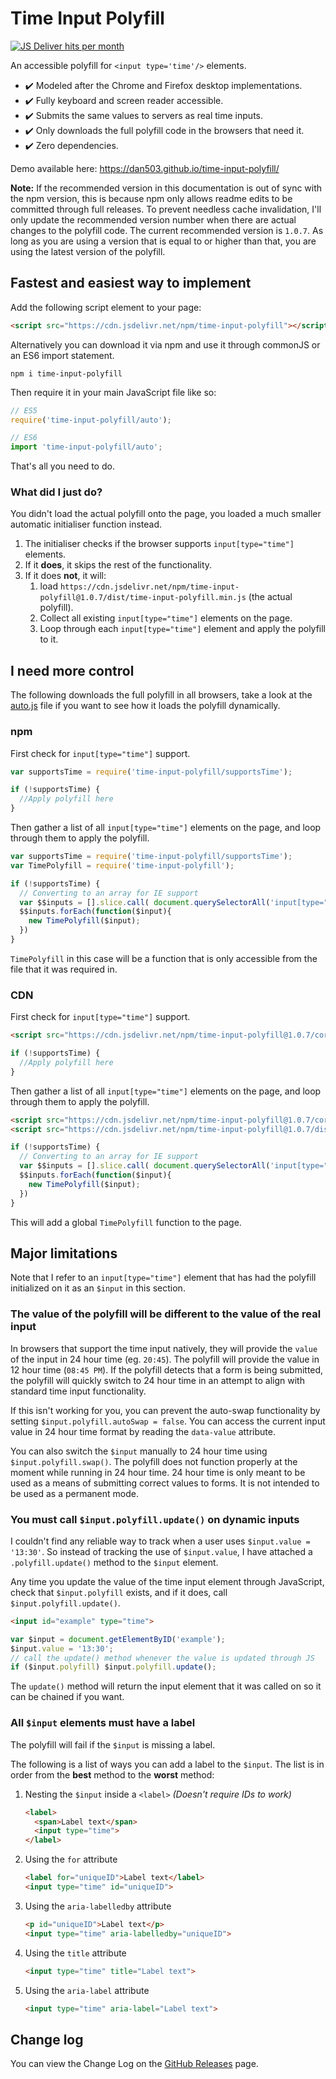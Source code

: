 # Time Input Polyfill

[![JS Deliver hits per month](https://data.jsdelivr.com/v1/package/npm/time-input-polyfill/badge)](https://www.jsdelivr.com/package/npm/time-input-polyfill)

An accessible polyfill for `<input type='time'/>` elements.

- ✔️ Modeled after the Chrome and Firefox desktop implementations.
- ✔️ Fully keyboard and screen reader accessible.
- ✔️ Submits the same values to servers as real time inputs.
- ✔️ Only downloads the full polyfill code in the browsers that need it.
- ✔️ Zero dependencies.

Demo available here: https://dan503.github.io/time-input-polyfill/

**Note:** If the recommended version in this documentation is out of sync with the npm version, this is because npm only allows readme edits to be committed through full releases. To prevent needless cache invalidation, I'll only update the recommended version number when there are actual changes to the polyfill code. The current recommended version is `1.0.7`. As long as you are using a version that is equal to or higher than that, you are using the latest version of the polyfill.

## Fastest and easiest way to implement

Add the following script element to your page:

```html
<script src="https://cdn.jsdelivr.net/npm/time-input-polyfill"></script>
```

Alternatively you can download it via npm and use it through commonJS or an ES6 import statement.

```
npm i time-input-polyfill
```

Then require it in your main JavaScript file like so:

```js
// ES5
require('time-input-polyfill/auto');

// ES6
import 'time-input-polyfill/auto';
```

That's all you need to do.

### What did I just do?

You didn't load the actual polyfill onto the page, you loaded a much smaller automatic initialiser function instead.

1. The initialiser checks if the browser supports `input[type="time"]` elements.
2. If it **does**, it skips the rest of the functionality.
3. If it does **not**, it will:
	1. load `https://cdn.jsdelivr.net/npm/time-input-polyfill@1.0.7/dist/time-input-polyfill.min.js` (the actual polyfill).
	2. Collect all existing `input[type="time"]` elements on the page.
	3. Loop through each `input[type="time"]` element and apply the polyfill to it.


## I need more control

The following downloads the full polyfill in all browsers, take a look at the [auto.js](https://github.com/Dan503/time-input-polyfill/blob/master/auto.js) file if you want to see how it loads the polyfill dynamically.

### npm

First check for `input[type="time"]` support.

```js
var supportsTime = require('time-input-polyfill/supportsTime');

if (!supportsTime) {
  //Apply polyfill here
}
```

Then gather a list of all `input[type="time"]` elements on the page, and loop through them to apply the polyfill.

```js
var supportsTime = require('time-input-polyfill/supportsTime');
var TimePolyfill = require('time-input-polyfill');

if (!supportsTime) {
  // Converting to an array for IE support
  var $$inputs = [].slice.call( document.querySelectorAll('input[type="time"]') );
  $$inputs.forEach(function($input){
    new TimePolyfill($input);
  })
}
```

`TimePolyfill` in this case will be a function that is only accessible from the file that it was required in.

### CDN

First check for `input[type="time"]` support.

```html
<script src="https://cdn.jsdelivr.net/npm/time-input-polyfill@1.0.7/core/helpers/supportsTime.js"></script>
```
```js
if (!supportsTime) {
  //Apply polyfill here
}
```

Then gather a list of all `input[type="time"]` elements on the page, and loop through them to apply the polyfill.

```html
<script src="https://cdn.jsdelivr.net/npm/time-input-polyfill@1.0.7/core/helpers/supportsTime.js"></script>
<script src="https://cdn.jsdelivr.net/npm/time-input-polyfill@1.0.7/dist/time-input-polyfill.min.js"></script>
```
```js
if (!supportsTime) {
  // Converting to an array for IE support
  var $$inputs = [].slice.call( document.querySelectorAll('input[type="time"]') );
  $$inputs.forEach(function($input){
    new TimePolyfill($input);
  })
}
```

This will add a global `TimePolyfill` function to the page.

## Major limitations

Note that I refer to an `input[type="time"]` element that has had the polyfill initialized on it as an `$input` in this section.

### The value of the polyfill will be different to the value of the real input

In browsers that support the time input natively, they will provide the `value` of the input in 24 hour time (eg. `20:45`). The polyfill will provide the value in 12 hour time (`08:45 PM`). If the polyfill detects that a form is being submitted, the polyfill will quickly switch to 24 hour time in an attempt to align with standard time input functionality.

If this isn't working for you, you can prevent the auto-swap functionality by setting `$input.polyfill.autoSwap = false`. You can access the current input value in 24 hour time format by reading the `data-value` attribute.

You can also switch the `$input` manually to 24 hour time using `$input.polyfill.swap()`. The polyfill does not function properly at the moment while running in 24 hour time. 24 hour time is only meant to be used as a means of submitting correct values to forms. It is not intended to be used as a permanent mode.

### You must call `$input.polyfill.update()` on dynamic inputs

I couldn't find any reliable way to track when a user uses `$input.value = '13:30'`. So instead of tracking the use of `$input.value`, I have attached a `.polyfill.update()` method to the `$input` element.

Any time you update the value of the time input element through JavaScript, check that `$input.polyfill` exists, and if it does, call `$input.polyfill.update()`.

```html
<input id="example" type="time">
```
```js
var $input = document.getElementByID('example');
$input.value = '13:30';
// call the update() method whenever the value is updated through JS
if ($input.polyfill) $input.polyfill.update();
```

The `update()` method will return the input element that it was called on so it can be chained if you want.

### All `$input` elements must have a label

The polyfill will fail if the `$input` is missing a label.

The following is a list of ways you can add a label to the `$input`. The list is in order from the **best** method to the **worst** method:

1. Nesting the `$input` inside a `<label>` _(Doesn't require IDs to work)_
	```html
	<label>
	  <span>Label text</span>
	  <input type="time">
	</label>
	```
2. Using the `for` attribute
	```html
	<label for="uniqueID">Label text</label>
	<input type="time" id="uniqueID">
	```
3. Using the `aria-labelledby` attribute
	```html
	<p id="uniqueID">Label text</p>
	<input type="time" aria-labelledby="uniqueID">
	```
4. Using the `title` attribute
	```html
	<input type="time" title="Label text">
	```
5. Using the `aria-label` attribute
	```html
	<input type="time" aria-label="Label text">
	```

## Change log

You can view the Change Log on the [GitHub Releases](https://github.com/Dan503/time-input-polyfill/releases) page.
